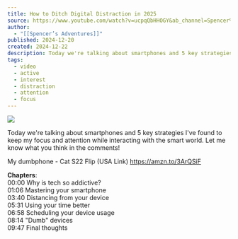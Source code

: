 ```yaml
---
title: How to Ditch Digital Distraction in 2025
source: https://www.youtube.com/watch?v=ucpqQbHHOGY&ab_channel=Spencer%E2%80%99sAdventures
author:
  - "[[Spencer’s Adventures]]"
published: 2024-12-20
created: 2024-12-22
description: Today we're talking about smartphones and 5 key strategies I've found to keep my focus and attention while interacting with the smart world. Let me know what you think in the comments! Join the Spen
tags:
  - video
  - active
  - interest
  - distraction
  - attention
  - focus
---
```

![](https://www.youtube.com/watch?v=ucpqQbHHOGY)  

Today we're talking about smartphones and 5 key strategies I've found to keep my focus and attention while interacting with the smart world. Let me know what you think in the comments!  
  
My dumbphone - Cat S22 Flip 
(USA Link) https://amzn.to/3ArQSiF  
  
**Chapters**:  
00:00 Why is tech so addictive?  
01:06 Mastering your smartphone  
03:40 Distancing from your device  
05:31 Using your time better  
06:58 Scheduling your device usage  
08:14 "Dumb" devices  
09:47 Final thoughts
